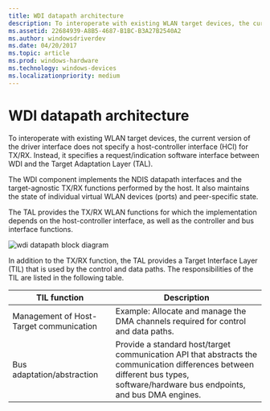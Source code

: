 ```yaml
---
title: WDI datapath architecture
description: To interoperate with existing WLAN target devices, the current version of the driver interface does not specify a host-controller interface (HCI) for TX/RX.
ms.assetid: 22684939-A8B5-4687-B1BC-B3A27B2540A2
ms.author: windowsdriverdev
ms.date: 04/20/2017
ms.topic: article
ms.prod: windows-hardware
ms.technology: windows-devices
ms.localizationpriority: medium
---
```


# WDI datapath architecture


To interoperate with existing WLAN target devices, the current version of the driver interface does not specify a host-controller interface (HCI) for TX/RX. Instead, it specifies a request/indication software interface between WDI and the Target Adaptation Layer (TAL).

The WDI component implements the NDIS datapath interfaces and the target-agnostic TX/RX functions performed by the host. It also maintains the state of individual virtual WLAN devices (ports) and peer-specific state.

The TAL provides the TX/RX WLAN functions for which the implementation depends on the host-controller interface, as well as the controller and bus interface functions.

![wdi datapath block diagram](images/wdi-datapath-block-diagram.png)

In addition to the TX/RX function, the TAL provides a Target Interface Layer (TIL) that is used by the control and data paths. The responsibilities of the TIL are listed in the following table.

| TIL function                            | Description                                                                                                                                                                      |
|-----------------------------------------|----------------------------------------------------------------------------------------------------------------------------------------------------------------------------------|
| Management of Host-Target communication | Example: Allocate and manage the DMA channels required for control and data paths.                                                                                               |
| Bus adaptation/abstraction              | Provide a standard host/target communication API that abstracts the communication differences between different bus types, software/hardware bus endpoints, and bus DMA engines. |

 

 

 





